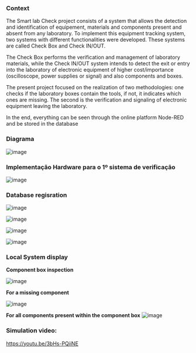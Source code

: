 ### **Context**

The Smart lab Check project consists of a system that allows the detection and identification of equipement, materials and components present and absent from any laboratory.
To implement this equipment tracking system, two systems with different functionalities were developed. These systems are called Check Box and Check IN/OUT.

The Check Box performs the verification and management of laboratory materials, while the Check IN/OUT system intends to detect the exit or 
entry into the laboratory of electronic equipment of higher cost/importance (oscilloscope, power supplies or signal) and also components and boxes.

The present project focused on the realization of two methodologies: one checks if the laboratory boxes 
contain the tools, if not, it indicates which ones are missing. The second is the verification and signaling 
of electronic equipment leaving the laboratory. 

In the end, everything can be seen through the online platform Node-RED and be stored in the database



### **Diagrama**
![image](https://github.com/Rafaeljff/Final_Project_Smartlab/assets/45770575/8d398e25-75c3-4503-85ae-36f2010113a3)





### **Implementação Hardware para o 1º sistema de verificação**
![image](https://github.com/Rafaeljff/Final_Project_Smartlab/assets/45770575/0b8900a8-5513-4c48-a539-dc07e64bf565)






### **Database regisration**

![image](https://github.com/user-attachments/assets/211fde9a-7cf8-4a29-ae75-8171f8bb3f78)

![image](https://github.com/user-attachments/assets/21ef90b3-ddd7-4a49-8e5d-2b36718c5ce2)

![image](https://github.com/user-attachments/assets/9d785018-c698-4baf-8868-370e5db7b73e)

![image](https://github.com/user-attachments/assets/87080626-de93-471e-bb7f-cf86e070d966)


### **Local System display** 

**Component box inspection** 

![image](https://github.com/user-attachments/assets/4ffed42c-513d-4d10-ac89-1abf8b13fcd9)


**For a missing component**

![image](https://github.com/user-attachments/assets/99f18929-a204-4643-a521-66def9b3fe25)


**For all components present within the component box** 
![image](https://github.com/user-attachments/assets/2e84ec60-536f-4cac-930e-f1c57d8efe67)



### **Simulation video:**
https://youtu.be/3bHs-PQiiNE



